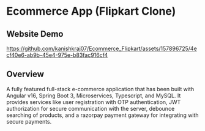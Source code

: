 # Ecommerce App (Flipkart Clone)

## Website Demo

https://github.com/kanishkraj07/Ecommerce_Flipkart/assets/157896725/4ecf40e6-ab9b-45e4-975e-b83fac916cf4

## Overview

A fully featured full-stack e-commerce application that has been built with Angular v16, Spring Boot 3, Microservices, Typescript, and MySQL. It provides services like user registration with OTP authentication, JWT authorization for secure communication with the server, debounce searching of products, and a razorpay payment gateway for integrating with secure payments.
